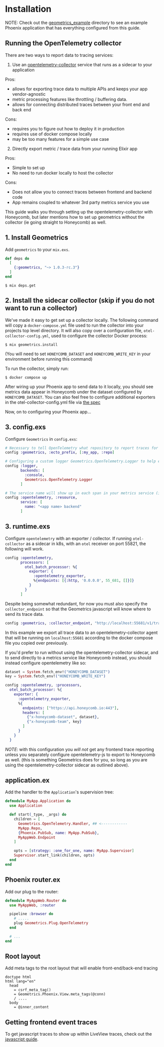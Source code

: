 # Installation

NOTE: Check out the [geometrics_example](https://github.com/geometerio/geometrics_example) directory to see an example Phoenix application that has everything configured from this guide.

## Running the OpenTelemetry collector

There are two ways to report data to tracing services:

1. Use an [opentelemetry-collector](https://opentelemetry.io/docs/collector/) service that runs as a sidecar to your application

Pros:

* allows for exporting trace data to multiple APIs and keeps your app vendor-agnostic
* metric processing features like throttling / buffering data. 
* allows for connecting distributed traces between your front end and back end

Cons:
* requires you to figure out how to deploy it in production
* requires use of docker compose locally
* may be too many features for a simple use case

2. Directly export metric / trace data from your running Elixir app

Pros:
* Simple to set up
* No need to run docker locally to host the collector

Cons:
* Does not allow you to connect traces between frontend and backend code
* App remains coupled to whatever 3rd party metrics service you use
 
This guide walks you through setting up the opentelemetry-collector with Honeycomb, but later 
mentions how to set up geometrics without the collector (ie going straight to Honeycomb) as well.

## 1. Install Geometrics

Add `geometrics` to your `mix.exs`.

```elixir
def deps do
  [
    {:geometrics, "~> 1.0.3-rc.3"}
  ]
end
```

`$ mix deps.get`

## 2. Install the sidecar collector (skip if you do not want to run a collector)

We've made it easy to get set up a collector locally. The following command will copy a `docker-compose.yml` file 
used to run the collector into your projects top level directory. It will also copy over a configuration file, 
`otel-collector-config.yml`, used to configure the collector Docker process:

`$ mix geometrics.install`

(You will need to set `HONEYCOMB_DATASET` and `HONEYCOMB_WRITE_KEY` in your environment before running this command)

To run the collector, simply run:

`$ docker compose up` 

After wiring up your Phoenix app to send data to it locally, you should see metrics data appear in 
Honeycomb under the dataset configured by `HONEYCOMB_DATASET`. You can also feel free to 
configure additional exporters in the otel-collector-config.yml file via [the spec](https://opentelemetry.io/docs/collector/configuration/#basics)

Now, on to configuring your Phoenix app...

## 3. config.exs

Configure `Geometrics` in `config.exs`:

```elixir
# Necessary to tell OpenTelemetry what repository to report traces for
config :geometrics, :ecto_prefix, [:my_app, :repo]

# Configuring a custom logger Geometrics.OpenTelemetry.Logger to help export process crashes to OpenTelemetry, which aren't reported by default
config :logger,
       backends: [
         :console,
         Geometrics.OpenTelemetry.Logger
       ]

# The service name will show up in each span in your metrics service (i.e. Honeycomb)
config :opentelemetry, :resource,
       service: [
         name: "<app name> backend"
       ]
```

## 3. runtime.exs

Configure `opentelemetry` with an exporter / collector. If running `otel-collector` as a sidecar
in k8s, with an `otel` receiver on port 55821, the following will work.

```elixir
config :opentelemetry,
       processors: [
         otel_batch_processor: %{
           exporter: {
             :opentelemetry_exporter,
             %{endpoints: [{:http, '0.0.0.0', 55_681, []}]}
           }
         }
       ]
```

Despite being somewhat redundant, for now you must also specify the `collector_endpoint` so that the Geometrics javascript will know where to send its trace data.

```elixir
config :geometrics, :collector_endpoint, "http://localhost:55681/v1/traces"
```

In this example we export all trace data to an opentelemetry-collector agent that will be running on `localhost:55681` according to the docker compose file you copied over previously.

If you'd prefer to run without using the opentelemetry-collector sidecar, and to send directly to a metrics service like Honeycomb instead, 
you should instead configure opentelemetry like so:

```elixir
dataset = System.fetch_env!("HONEYCOMB_DATASET")
key = System.fetch_env!("HONEYCOMB_WRITE_KEY")

config :opentelemetry, :processors,
  otel_batch_processor: %{
    exporter: {
      :opentelemetry_exporter,
      %{
        endpoints: ["https://api.honeycomb.io:443"],
        headers: [
          {"x-honeycomb-dataset", dataset},
          {"x-honeycomb-team", key}
        ]
      }
    }
  }
```

*NOTE*: with this configuration you *will not* get any frontend trace reporting unless you separately configure opentelemetry-js to export to Honeycomb as well.
(this is something Geometrics does for you, so long as you are using the opentelemetry-collector sidecar as outlined above).

## application.ex

Add the handler to the `Application`'s supervision tree:

```elixir
defmodule MyApp.Application do
  use Application

  def start(_type, _args) do
    children = [
      Geometrics.OpenTelemetry.Handler, ## <------------
      MyApp.Repo,
      {Phoenix.PubSub, name: MyApp.PubSub},
      MyAppWeb.Endpoint
    ]

    opts = [strategy: :one_for_one, name: MyApp.Supervisor]
    Supervisor.start_link(children, opts)
  end
end
```

## Phoenix router.ex

Add our plug to the router:

```elixir
defmodule MyAppWeb.Router do
  use MyAppWeb, :router

  pipeline :browser do
    # .....
    plug Geometrics.Plug.OpenTelemetry
  end

  # ...
end
```

## Root layout

Add meta tags to the root layout that will enable front-end/back-end tracing

```slim
doctype html
html lang="en"
  head
    = csrf_meta_tag()
    = Geometrics.Phoenix.View.meta_tags(@conn)
    / ....
  body
    = @inner_content
```

## Getting frontend event traces

To get javascript traces to show up within LiveView traces, check out the [javascript guide](javascript.html).
